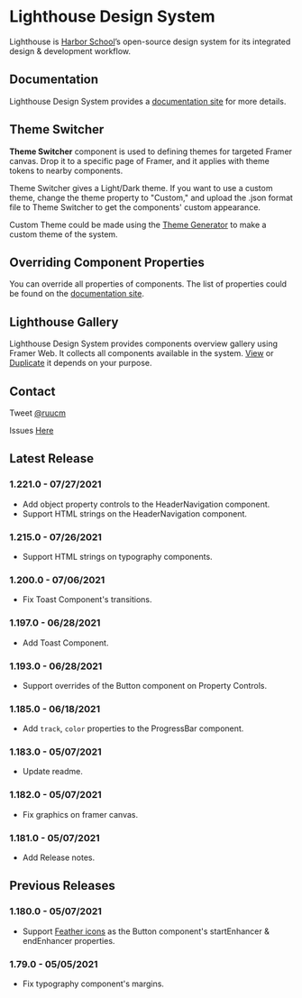 # Lighthouse Design System

Lighthouse is [Harbor School](https://link.harbor.school/lighthouse-package-framer)’s open-source design system for its integrated design & development workflow.

## Documentation

Lighthouse Design System provides a [documentation site](https://lighthouse.harbor.school) for more details.

## Theme Switcher

**Theme Switcher** component is used to defining themes for targeted Framer canvas. Drop it to a specific page of Framer, and it applies with theme tokens to nearby components.

Theme Switcher gives a Light/Dark theme. If you want to use a custom theme, change the theme property to "Custom," and upload the .json format file to Theme Switcher to get the components' custom appearance.

Custom Theme could be made using the [Theme Generator](https://lighthouse.harbor.school/theme/theme-generator/) to make a custom theme of the system.

## Overriding Component Properties

You can override all properties of components. The list of properties could be found on the [documentation site](https://lighthouse.harbor.school).

## Lighthouse Gallery

Lighthouse Design System provides components overview gallery using Framer Web. It collects all components available in the system.
[View](https://framer.com/projects/lighthouse-gallery--ky1cQZRYNQoLD9MZTOC3-5ckF8) or [Duplicate](https://framer.com/projects/new?duplicate=ky1cQZRYNQoLD9MZTOC3) it depends on your purpose.

## Contact

Tweet [@ruucm](http://twitter.com/ruucm)

Issues [Here](https://github.com/harbor-school/lighthouse/issues)

## Latest Release

### **1.221.0 - 07/27/2021**

- Add object property controls to the HeaderNavigation component.
- Support HTML strings on the HeaderNavigation component.

### **1.215.0 - 07/26/2021**

- Support HTML strings on typography components.

### **1.200.0 - 07/06/2021**

- Fix Toast Component's transitions.

### **1.197.0 - 06/28/2021**

- Add Toast Component.

### **1.193.0 - 06/28/2021**

- Support overrides of the Button component on Property Controls.

### **1.185.0 - 06/18/2021**

- Add `track`, `color` properties to the ProgressBar component.

### **1.183.0 - 05/07/2021**

- Update readme.

### **1.182.0 - 05/07/2021**

- Fix graphics on framer canvas.

### **1.181.0 - 05/07/2021**

- Add Release notes.

## Previous Releases

### **1.180.0 - 05/07/2021**

- Support [Feather icons](https://feathericons.com) as the Button component's startEnhancer & endEnhancer properties.

### **1.79.0 - 05/05/2021**

- Fix typography component's margins.
